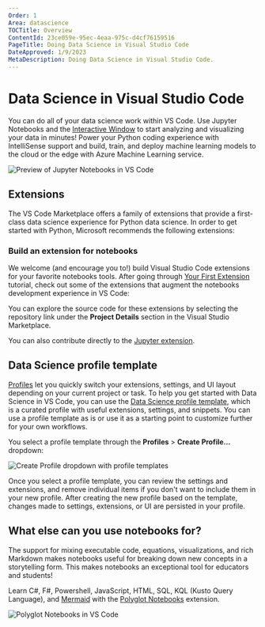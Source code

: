 ```yaml
---
Order: 1
Area: datascience
TOCTitle: Overview
ContentId: 23ce059e-95ec-4eaa-975c-d4cf76159516
PageTitle: Doing Data Science in Visual Studio Code
DateApproved: 1/9/2023
MetaDescription: Doing Data Science in Visual Studio Code.
---
```


# Data Science in Visual Studio Code

You can do all of your data science work within VS Code. Use Jupyter Notebooks and the [Interactive Window](/docs/python/jupyter-support-py.md) to start analyzing and visualizing your data in minutes! Power your Python coding experience with IntelliSense support and build, train, and deploy machine learning models to the cloud or the edge with Azure Machine Learning service.

![Preview of Jupyter Notebooks in VS Code](images/overview/jupyter-notebook-preview.png)

## Extensions

The VS Code Marketplace offers a family of extensions that provide a first-class data science experience for Python data science. In order to get started with Python, Microsoft recommends the following extensions:

<div class="marketplace-extensions-datascience-python"></div>

### Build an extension for notebooks

We welcome (and encourage you to!) build Visual Studio Code extensions for your favorite notebooks tools. After going through [Your First Extension](/api/get-started/your-first-extension.md) tutorial, check out some of the extensions that augment the notebooks development experience in VS Code:

<div class="marketplace-extensions-notebook-tools-curated"></div>

You can explore the source code for these extensions by selecting the repository link under the **Project Details** section in the Visual Studio Marketplace.

You can also contribute directly to the [Jupyter extension](https://github.com/microsoft/vscode-jupyter).

## Data Science profile template

[Profiles](https://code.visualstudio.com/docs/editor/profiles) let you quickly switch your extensions, settings, and UI layout depending on your current project or task. To help you get started with Data Science in VS Code, you can use the [Data Science profile template](/docs/editor/profiles.md#data-science-profile-template), which is a curated profile with useful extensions, settings, and snippets. You can use a profile template as is or use it as a starting point to customize further for your own workflows.

You select a profile template through the **Profiles** > **Create Profile...** dropdown:

![Create Profile dropdown with profile templates](images/overview/profile-template-dropdown.png)

Once you select a profile template, you can review the settings and extensions, and remove individual items if you don't want to include them in your new profile. After creating the new profile based on the template, changes made to settings, extensions, or UI are persisted in your profile.

## What else can you use notebooks for?

The support for mixing executable code, equations, visualizations, and rich Markdown makes notebooks useful for breaking down new concepts in a storytelling form. This makes notebooks an exceptional tool for educators and students!

Learn C#, F#, Powershell, JavaScript, HTML, SQL, KQL (Kusto Query Language), and [Mermaid](https://mermaid.js.org/intro/) with the [Polyglot Notebooks](https://marketplace.visualstudio.com/items?itemName=ms-dotnettools.dotnet-interactive-vscode) extension.

![Polyglot Notebooks in VS Code](images/overview/polyglot-nb-ext.png)
